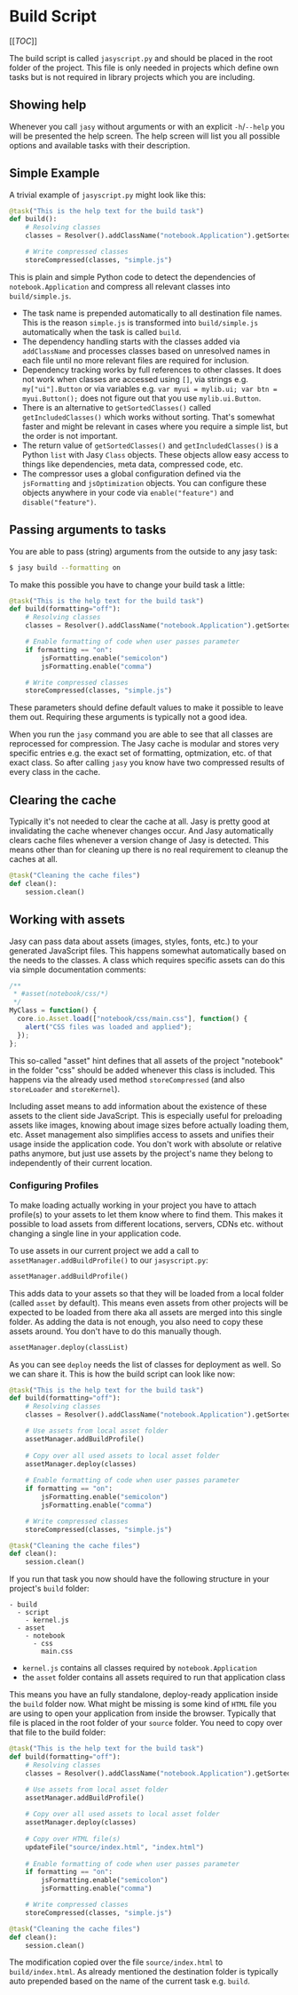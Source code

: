 # Build Script

[[_TOC_]]

The build script is called `jasyscript.py` and should be placed in the root folder of the project. This file is only needed in projects which define own tasks but is not required in library projects which you are including.

## Showing help

Whenever you call `jasy` without arguments or with an explicit `-h`/`--help` you will be presented the help screen. The help screen will list you all possible options and available tasks with their description.

## Simple Example

A trivial example of `jasyscript.py` might look like this:

```python
@task("This is the help text for the build task")
def build():
    # Resolving classes
    classes = Resolver().addClassName("notebook.Application").getSortedClasses()

    # Write compressed classes
    storeCompressed(classes, "simple.js")
```

This is plain and simple Python code to detect the dependencies of `notebook.Application` and compress all relevant classes into `build/simple.js`. 

* The task name is prepended automatically to all destination file names. This is the reason `simple.js` is transformed into `build/simple.js` automatically when the task is called `build`.
* The dependency handling starts with the classes added via `addClassName` and processes classes based on unresolved names in each file until no more relevant files are required for inclusion.
* Dependency tracking works by full references to other classes. It does not work when classes are accessed using `[]`, via strings e.g. `my["ui"].Button` or via variables e.g. `var myui = mylib.ui; var btn = myui.Button();` does not figure out that you use `mylib.ui.Button`.
* There is an alternative to `getSortedClasses()` called `getIncludedClasses()` which works without sorting. That's somewhat faster and might be relevant in cases where you require a simple list, but the order is not important.
* The return value of `getSortedClasses()` and `getIncludedClasses()` is a Python `list` with Jasy `Class` objects. These objects allow easy access to things like dependencies, meta data, compressed code, etc.
* The compressor uses a global configuration defined via the `jsFormatting` and `jsOptimization` objects. You can configure these objects anywhere in your code via `enable("feature")` and `disable("feature")`.


## Passing arguments to tasks

You are able to pass (string) arguments from the outside to any jasy task:

```bash
$ jasy build --formatting on
```

To make this possible you have to change your build task a little:

```python
@task("This is the help text for the build task")
def build(formatting="off"):
    # Resolving classes
    classes = Resolver().addClassName("notebook.Application").getSortedClasses()

    # Enable formatting of code when user passes parameter
    if formatting == "on":
        jsFormatting.enable("semicolon")
        jsFormatting.enable("comma")

    # Write compressed classes
    storeCompressed(classes, "simple.js")
```

These parameters should define default values to make it possible to leave them out. Requiring these arguments is typically not a good idea.

When you run the `jasy` command you are able to see that all classes are reprocessed for compression. The Jasy cache is modular and stores very specific entries e.g. the exact set of formatting, optmization, etc. of that exact class. So after calling `jasy` you know have two compressed results of every class in the cache.


## Clearing the cache

Typically it's not needed to clear the cache at all. Jasy is pretty good at invalidating the cache whenever changes occur. And Jasy automatically clears cache files whenever a version change of Jasy is detected. This means other than for cleaning up there is no real requirement to cleanup the caches at all.

```python
@task("Cleaning the cache files")
def clean():
    session.clean()
```


## Working with assets

Jasy can pass data about assets (images, styles, fonts, etc.) to your generated JavaScript files. This happens somewhat automatically based on the needs to the classes. A class which requires specific assets can do this via simple documentation comments:

```javascript
/**
 * #asset(notebook/css/*)
 */
MyClass = function() {
  core.io.Asset.load(["notebook/css/main.css"], function() {
    alert("CSS files was loaded and applied");
  });
};
```

This so-called "asset" hint defines that all assets of the project "notebook" in the folder "css" should be added whenever this class is included. This happens via the already used method `storeCompressed` (and also `storeLoader` and `storeKernel`). 

Including asset means to add information about the existence of these assets to the client side JavaScript. This is especially useful for preloading assets like images, knowing about image sizes before actually loading them, etc. Asset management also simplifies access to assets and unifies their usage inside the application code. You don't work with absolute or relative paths anymore, but just use assets by the project's name they belong to independently of their current location.


### Configuring Profiles

To make loading actually working in your project you have to attach profile(s) to your assets to let them know where to find them. This makes it possible to load assets from different locations, servers, CDNs etc. without changing a single line in your application code. 

To use assets in our current project we add a call to `assetManager.addBuildProfile()` to our `jasyscript.py`:

```python
assetManager.addBuildProfile()
```

This adds data to your assets so that they will be loaded from a local folder (called `asset` by default). This means even assets from other projects will be expected to be loaded from there aka all assets are merged into this single folder. As adding the data is not enough, you also need to copy these assets around. You don't have to do this manually though. 

```python
assetManager.deploy(classList)
```

As you can see `deploy` needs the list of classes for deployment as well. So we can share it. This is how the build script can look like now:

```python
@task("This is the help text for the build task")
def build(formatting="off"):
    # Resolving classes
    classes = Resolver().addClassName("notebook.Application").getSortedClasses()

    # Use assets from local asset folder
    assetManager.addBuildProfile()
    
    # Copy over all used assets to local asset folder
    assetManager.deploy(classes)
  
    # Enable formatting of code when user passes parameter
    if formatting == "on":
        jsFormatting.enable("semicolon")
        jsFormatting.enable("comma")

    # Write compressed classes
    storeCompressed(classes, "simple.js")

@task("Cleaning the cache files")
def clean():
    session.clean()
```

If you run that task you now should have the following structure in your project's `build` folder:

```
- build
  - script
    - kernel.js
  - asset
    - notebook
      - css
        main.css
```

- `kernel.js` contains all classes required by `notebook.Application`
- the `asset` folder contains all assets required to run that application class

This means you have an fully standalone, deploy-ready application inside the `build` folder now. What might be missing is some kind of `HTML` file you are using to open your application from inside the browser. Typically that file is placed in the root folder of your `source` folder. You need to copy over that file to the build folder:

```python
@task("This is the help text for the build task")
def build(formatting="off"):
    # Resolving classes
    classes = Resolver().addClassName("notebook.Application").getSortedClasses()

    # Use assets from local asset folder
    assetManager.addBuildProfile()
    
    # Copy over all used assets to local asset folder
    assetManager.deploy(classes)
    
    # Copy over HTML file(s)
    updateFile("source/index.html", "index.html")
  
    # Enable formatting of code when user passes parameter
    if formatting == "on":
        jsFormatting.enable("semicolon")
        jsFormatting.enable("comma")

    # Write compressed classes
    storeCompressed(classes, "simple.js")

@task("Cleaning the cache files")
def clean():
    session.clean()
```

The modification copied over the file `source/index.html` to `build/index.html`. As already mentioned the destination folder is typically auto prepended based on the name of the current task e.g. `build`. 

